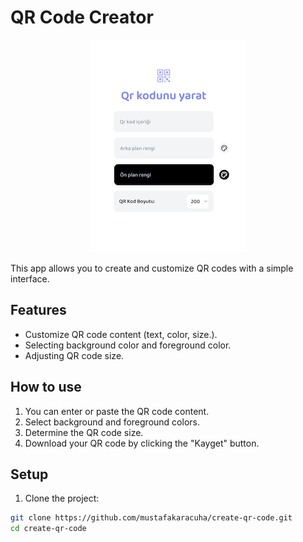 # QR Code Creator

<div align="center">
   <img src="https://github.com/mustafakaracuha/create-qr-code/blob/main/src/assets/images/app.png" alt="QR Code Creator">
</div>


This app allows you to create and customize QR codes with a simple interface.

## Features

- Customize QR code content (text, color, size.).
- Selecting background color and foreground color.
- Adjusting QR code size.

## How to use

1. You can enter or paste the QR code content.
2. Select background and foreground colors.
3. Determine the QR code size.
4. Download your QR code by clicking the "Kayget" button.

## Setup

1. Clone the project:

```bash
git clone https://github.com/mustafakaracuha/create-qr-code.git
cd create-qr-code